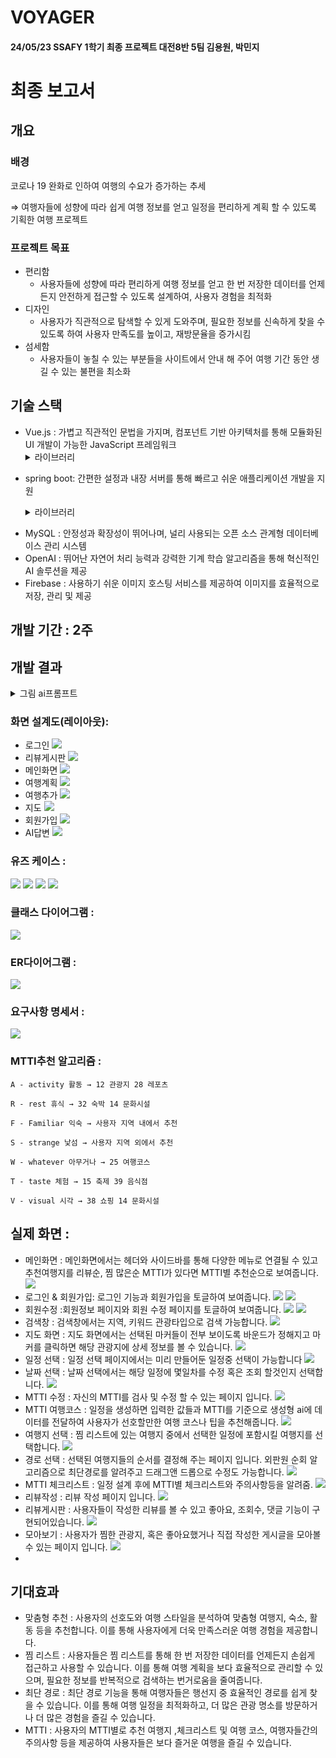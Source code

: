 # VOYAGER

#### 24/05/23 SSAFY 1학기 최종 프로젝트 대전8반 5팀 김용원, 박민지

# 최종 보고서

## 개요

### 배경

코로나 19 완화로 인하여 여행의 수요가 증가하는 추세

⇒ 여행자들에 성향에 따라 쉽게 여행 정보를 얻고 일정을 편리하게 계획 할 수 있도록 기획한 여행 프로젝트

### 프로젝트 목표

- 편리함
  - 사용자들에 성향에 따라 편리하게 여행 정보를 얻고 한 번 저장한 데이터를 언제든지 안전하게 접근할 수 있도록 설계하여, 사용자 경험을 최적화
- 디자인
  - 사용자가 직관적으로 탐색할 수 있게 도와주며, 필요한 정보를 신속하게 찾을 수 있도록 하여 사용자 만족도를 높이고, 재방문율을 증가시킴
- 섬세함
  - 사용자들이 놓칠 수 있는 부분들을 사이트에서 안내 해 주어 여행 기간 동안 생길 수 있는 불편을 최소화

## 기술 스택

- Vue.js : 가볍고 직관적인 문법을 가지며, 컴포넌트 기반 아키텍처를 통해 모듈화된 UI 개발이 가능한 JavaScript 프레임워크
  <details>
  <summary>라이브러리</summary>
    - axios : 서버와 통신
    - date-fns : 날짜 형식 수정
    - firebase : 파이어 베이스 연결
    - jwt-decode : 로그인 토큰 암호화
    - openai : 사용자의 mtti별 여러가지 정보 제공
    - pinia : 클라이언트 브라우저의 상태관리
    - pinia-plugin-persistedstate : 새로고침 후에도 데이터 유지
    - vue-carousel : 이미지 슬라이더
    - vue-draggable-next : 드래그 앤 드롭으로 배열 변경
    - vue-lazyload : 화면에 보이는 데이터부터 우선로드(최적화)
    - vue3-kakao-maps : 웹에 이미지 표시
</details>

- spring boot: 간편한 설정과 내장 서버를 통해 빠르고 쉬운 애플리케이션 개발을 지원

  <details>
  <summary>라이브러리</summary>
  - Lombok: 자바 라이브러리로, 반복적이고 장황한 코드를 줄여주는 기능을 제공합니다.
    - MyBatis: 자바 ORM(Object-Relational Mapping) 프레임워크로, SQL 쿼리와 자바 객체를 매핑시켜줍니다.
    - Swagger: API 문서 자동화 및 테스트를 위한 프레임워크로, RESTful API를 설계, 빌드 및 문서화하는 데 도움을 줍니다.
    - JWT: JSON Web Token의 약어로, 인증과 정보 교환을 안전하게 수행하기 위한 토큰 기반 인증 시스템입니다.
</details>

- MySQL : 안정성과 확장성이 뛰어나며, 널리 사용되는 오픈 소스 관계형 데이터베이스 관리 시스템
- OpenAI : 뛰어난 자연어 처리 능력과 강력한 기계 학습 알고리즘을 통해 혁신적인 AI 솔루션을 제공
- Firebase : 사용하기 쉬운 이미지 호스팅 서비스를 제공하여 이미지를 효율적으로 저장, 관리 및 제공

## 개발 기간 : 2주

## 개발 결과

<details>
  <summary>그림 ai프롬프트</summary>
- 관광지 : 여행사 홈페이지를 만드는 중인데 관광지 카테고리에 띄울 깔끔하고 모던한 한국 관광지 이미지를 그려줘. 전통적이거나 현대적인 한국의 관광지를 그려주세요. 너무 난잡하지 않았으면 합니다. 

![](./front/final-project/src/assets/attraction.jpg)
- 문화시설 : 여행사 홈페이지를 만드는 중인데 문화시설 카테고리에 띄울 깔끔하고 모던한 한국 문화시설 이미지를 그려줘. 전통적이거나 현대적인 전시회 혹은 문화 체험 시설이 그려져도 좋을것같아

![](./front/final-project/src/assets/culture.jpg)
- 행사/공연/축제: 여행사 홈페이지를 만드는 중인데 행사/공연/축제 카테고리에 띄울 깔끔하고 모던하면서도 다양한 행사/공연/축제 이미지를 그려줘. 다양한 페스티벌에 참여중인 사람들이 그려져도 좋을것같아. 

![](./front/final-project/src/assets/festival.jpg)
- 여행코스: 여행사 홈페이지를 만드는 중인데 여행코스 카테고리에 띄울 다양한 한국 여행 코스 이미지를 그려줘. 전통적이거나 별자리기행 등 다양한 체험중인 사람들이 그려져도 좋을것같아. 특정 계절이 드러나진 않았으면 좋겠어

![](./front/final-project/src/assets/travelCourse.jpg)
- 레포츠: 여행사 홈페이지를 만드는 중인데 레포츠 카테고리에 띄울 액티비티하고 활기찬 이미지의 레포츠 체험 대체 이미지를 그려줘. 역동적으로 체험중인 사람들이 그려져도 좋을것같아. 특정 계절이 드러나진 않았으면 좋겠어

![](./front/final-project/src/assets/leisureSports.jpg)
- 숙박 : 여행사 홈페이지를 만드는 중인데 숙박 카테고리에 띄울 깔끔하고 모던한 이미지의 숙박시설로 대체 이미지를 그려줘. 하나의 호텔이 그려져도 좋을것같아. 특정 브랜드나 로고가 드러나진 않았으면 좋겠어

![](./front/final-project/src/assets/hotel.jpg)
- 쇼핑: 여행사 홈페이지를 만드는 중인데 쇼핑 카테고리에 띄울 깔끔하고 모던한 이미지의 백화점 쇼핑그림으로 대체 이미지를 그려줘. 쇼핑중인 사람들이 그려져도 좋을것같아. 특정 브랜드나 로고가 드러나진 않았으면 좋겠어

![](./front/final-project/src/assets/shopping.jpg)
- 음식점 :여행사 홈페이지를 만드는 중인데 음식점에 띄울 깔끔하고 모던한 이미지의 식당으로 대체 이미지를 그려줘. 음식점이라는 걸 잘 알수있게 음식을 먹는 사람들이 그려져도 좋을것같아. 보편적인 다양한 음식점에 사용될거라 특정 국적의 음식이 드러나진 않았으면 좋겠어

![](./front/final-project/src/assets/restaurant.jpg)
</details>

### 화면 설계도(레이아웃):

- 로그인
  ![](./assets/로그인.jpeg)
- 리뷰게시판
  ![](./assets/리뷰게시판.jpeg)
- 메인화면
  ![](./assets/메인화면.jpeg)
- 여행계획
  ![](./assets/여행계획.jpeg)
- 여행추가
  ![](./assets/여행추가.jpeg)
- 지도
  ![](./assets/지도.jpeg)
- 회원가입
  ![](./assets/회원가입.jpeg)
- AI답변
  ![](./assets/AI답변.jpeg)

### 유즈 케이스 :

![](./assets/useCase1.PNG)
![](./assets/useCase2.PNG)
![](./assets/useCase3.PNG)
![](./assets/useCase4.PNG)

### 클래스 다이어그램 :

![](./assets/classDiagram.PNG)

### ER다이어그램 :

![](./assets/ERD.png)

### 요구사항 명세서 :

![](./assets/캡처.PNG)
### MTTI추천 알고리즘 : 
    A - activity 활동 → 12 관광지 28 레포츠 

    R - rest 휴식 → 32 숙박 14 문화시설

    F - Familiar 익숙 → 사용자 지역 내에서 추천

    S - strange 낯섬 → 사용자 지역 외에서 추천

    W - whatever 아무거나 → 25 여행코스

    T - taste 체험 → 15 축제 39 음식점

    V - visual 시각 → 38 쇼핑 14 문화시설
## 실제 화면 :

- 메인화면 : 메인화면에서는 헤더와 사이드바를 통해 다양한 메뉴로 연결될 수 있고 추천여행지를 리뷰순, 찜 많은순 MTTI가 있다면 MTTI별 추천순으로 보여줍니다.
  ![](./assets/메인.png)
- 로그인 & 회원가입: 로그인 기능과 회원가입을 토글하여 보여줍니다.
  ![](./assets/로그인.png)
  ![](./assets/회원가입.png)
- 회원수정 :회원정보 페이지와 회원 수정 페이지를 토글하여 보여줍니다.
  ![](./assets/회원정보.png)
  ![](./assets/회원수정.png)
- 검색창 : 검색창에서는 지역, 키워드 관광타입으로 검색 가능합니다.
  ![](./assets/여행지검색.png)
- 지도 화면 : 지도 화면에서는 선택된 마커들이 전부 보이도록 바운드가 정해지고 마커를 클릭하면 해당 관광지에 상세 정보를 볼 수 있습니다.
  ![](./assets/지도.png)
- 일정 선택 : 일정 선택 페이지에서는 미리 만들어둔 일정중 선택이 가능합니다
  ![](./assets/일정선택.png)
- 날짜 선택 : 날짜 선택에서는 해당 일정에 몇일차를 수정 혹은 조회 할것인지 선택합니다.
  ![](./assets/날짜선택.png)
- MTTI 수정 : 자신의 MTTI를 검사 및 수정 할 수 있는 페이지 입니다.
  ![](./assets/MTTI설정.png)
- MTTI 여행코스 : 일정을 생성하면 입력한 값들과 MTTI를 기준으로 생성형 ai에 데이터를 전달하여 사용자가 선호할만한 여행 코스나 팁을 추천해줍니다.
  ![](./assets/코스추천.png)
- 여행지 선택 : 찜 리스트에 있는 여행지 중에서 선택한 일정에 포함시킬 여행지를 선택합니다.
  ![](./assets/코스선택.png)
- 경로 선택 : 선택된 여행지들의 순서를 결정해 주는 페이지 입니다. 외판원 순회 알고리즘으로 최단경로를 알려주고 드래그앤 드롭으로 수정도 가능합니다.
  ![](./assets/경로선택.png)
- MTTI 체크리스트 : 일정 설계 후에 MTTI별 체크리스트와 주의사항등을 알려줌.
  ![](./assets/ai체크리스트.png)
- 리뷰작성 : 리뷰 작성 페이지 입니다.
  ![](./assets/리뷰작성.png)
- 리뷰게시판 : 사용자들이 작성한 리뷰를 볼 수 있고 좋아요, 조회수, 댓글 기능이 구현되어있습니다.
  ![](./assets/리뷰게시판.png)
- 모아보기 : 사용자가 찜한 관광지, 혹은 좋아요했거나 직접 작성한 게시글을 모아볼 수 있는 페이지 입니다.
  ![](./assets/좋아요한.png)
-

## 기대효과

- 맞춤형 추천 : 사용자의 선호도와 여행 스타일을 분석하여 맞춤형 여행지, 숙소, 활동 등을 추천합니다. 이를 통해 사용자에게 더욱 만족스러운 여행 경험을 제공합니다.
- 찜 리스트 : 사용자들은 찜 리스트를 통해 한 번 저장한 데이터를 언제든지 손쉽게 접근하고 사용할 수 있습니다. 이를 통해 여행 계획을 보다 효율적으로 관리할 수 있으며, 필요한 정보를 반복적으로 검색하는 번거로움을 줄여줍니다.
- 최단 경로 : 최단 경로 기능을 통해 여행자들은 행선지 중 효율적인 경로를 쉽게 찾을 수 있습니다. 이를 통해 여행 일정을 최적화하고, 더 많은 관광 명소를 방문하거나 더 많은 경험을 즐길 수 있습니다.
- MTTI : 사용자의 MTTI별로 추천 여행지 ,체크리스트 및 여행 코스, 여행자들간의 주의사항 등을 제공하여 사용자들은 보다 즐거운 여행을 즐길 수 있습니다.
